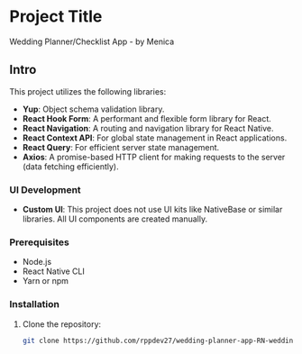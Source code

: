 # Project Title

Wedding Planner/Checklist App - by Menica

## Intro

This project utilizes the following libraries:
- **Yup**: Object schema validation library.
- **React Hook Form**: A performant and flexible form library for React.
- **React Navigation**: A routing and navigation library for React Native.
- **React Context API**: For global state management in React applications.
- **React Query**: For efficient server state management.
- **Axios**: A promise-based HTTP client for making requests to the server (data fetching efficiently).

### UI Development

- **Custom UI**: This project does not use UI kits like NativeBase or similar libraries. All UI components are created manually.


### Prerequisites

- Node.js
- React Native CLI
- Yarn or npm

### Installation

1. Clone the repository:
   ```bash
   git clone https://github.com/rppdev27/wedding-planner-app-RN-wedding-menica
